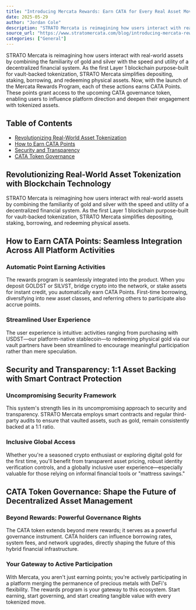 ```yaml
---
title: "Introducing Mercata Rewards: Earn CATA for Every Real Asset Move"
date: 2025-05-29
author: "Jordan Cole"
description: "STRATO Mercata is reimagining how users interact with real-world assets by combining the familiarity of gold and silver with the speed and utility of a decentralized financial system."
source_url: "https://www.stratomercata.com/blog/introducing-mercata-rewards-earn-cata-for-every-real-asset-move"
categories: ["General"]
---
```


STRATO Mercata is reimagining how users interact with real-world assets by combining the familiarity of gold and silver with the speed and utility of a decentralized financial system. As the first Layer 1 blockchain purpose-built for vault-backed tokenization, STRATO Mercata simplifies depositing, staking, borrowing, and redeeming physical assets. Now, with the launch of the Mercata Rewards Program, each of these actions earns CATA Points. These points grant access to the upcoming CATA governance token, enabling users to influence platform direction and deepen their engagement with tokenized assets.

## Table of Contents

- [Revolutionizing Real-World Asset Tokenization](#revolutionizing-real-world-asset-tokenization-with-blockchain-technology)
- [How to Earn CATA Points](#how-to-earn-cata-points-seamless-integration-across-all-platform-activities)
- [Security and Transparency](#security-and-transparency-11-asset-backing-with-smart-contract-protection)
- [CATA Token Governance](#cata-token-governance-shape-the-future-of-decentralized-asset-management)

## Revolutionizing Real-World Asset Tokenization with Blockchain Technology

STRATO Mercata is reimagining how users interact with real-world assets by combining the familiarity of gold and silver with the speed and utility of a decentralized financial system. As the first Layer 1 blockchain purpose-built for vault-backed tokenization, STRATO Mercata simplifies depositing, staking, borrowing, and redeeming physical assets.

## How to Earn CATA Points: Seamless Integration Across All Platform Activities

### Automatic Point Earning Activities

The rewards program is seamlessly integrated into the product. When you deposit GOLDST or SILVST, bridge crypto into the network, or stake assets for instant credit, you automatically earn CATA Points. First-time borrowing, diversifying into new asset classes, and referring others to participate also accrue points.

### Streamlined User Experience

The user experience is intuitive: activities ranging from purchasing with USDST—our platform-native stablecoin—to redeeming physical gold via our vault partners have been streamlined to encourage meaningful participation rather than mere speculation.

## Security and Transparency: 1:1 Asset Backing with Smart Contract Protection

### Uncompromising Security Framework

This system's strength lies in its uncompromising approach to security and transparency. STRATO Mercata employs smart contracts and regular third-party audits to ensure that vaulted assets, such as gold, remain consistently backed at a 1:1 ratio.

### Inclusive Global Access

Whether you're a seasoned crypto enthusiast or exploring digital gold for the first time, you'll benefit from transparent asset pricing, robust identity verification controls, and a globally inclusive user experience—especially valuable for those relying on informal financial tools or "mattress savings."

## CATA Token Governance: Shape the Future of Decentralized Asset Management

### Beyond Rewards: Powerful Governance Rights

The CATA token extends beyond mere rewards; it serves as a powerful governance instrument. CATA holders can influence borrowing rates, system fees, and network upgrades, directly shaping the future of this hybrid financial infrastructure.

### Your Gateway to Active Participation

With Mercata, you aren't just earning points; you're actively participating in a platform merging the permanence of precious metals with DeFi's flexibility. The rewards program is your gateway to this ecosystem. Start earning, start governing, and start creating tangible value with every tokenized move.
